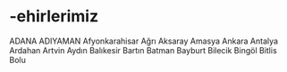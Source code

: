# -ehirlerimiz
ADANA
ADIYAMAN
Afyonkarahisar
Ağrı
Aksaray
Amasya
Ankara
Antalya
Ardahan
Artvin
Aydın
Balıkesir
Bartın
Batman
Bayburt
Bilecik
Bingöl
Bitlis
Bolu
